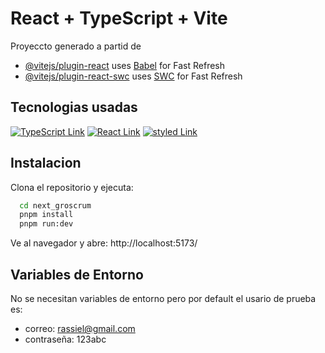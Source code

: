 # React + TypeScript + Vite

Proyeccto generado a partid de

- [@vitejs/plugin-react](https://github.com/vitejs/vite-plugin-react/blob/main/packages/plugin-react/README.md) uses [Babel](https://babeljs.io/) for Fast Refresh
- [@vitejs/plugin-react-swc](https://github.com/vitejs/vite-plugin-react-swc) uses [SWC](https://swc.rs/) for Fast Refresh

## Tecnologias usadas

[![TypeScript Link](https://img.shields.io/badge/TypeScript-007ACC?style=for-the-badge&logo=typescript&logoColor=white "TypeScript Link")](https://www.typescriptlang.org/)
[![React Link](https://img.shields.io/badge/React-20232A?style=for-the-badge&logo=react&logoColor=61DAFB "React Link")](https://react.dev/)
[![styled Link](https://img.shields.io/badge/Styled_Components-DB7093?style=for-the-badge&logo=styled-components&logoColor=white "Styled Link")](https://styled-components.com/)

## Instalacion

Clona el repositorio y ejecuta:

```bash
  cd next_groscrum
  pnpm install
  pnpm run:dev
```

Ve al navegador y abre: http://localhost:5173/

## Variables de Entorno

No se necesitan variables de entorno pero por default el usario de prueba es:

- correo: rassiel@gmail.com
- contraseña: 123abc
